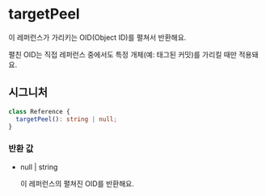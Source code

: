 # targetPeel

이 레퍼런스가 가리키는 OID(Object ID)를 펼쳐서 반환해요.

펼친 OID는 직접 레퍼런스 중에서도 특정 개체(예: 태그된 커밋)를 가리킬 때만 적용돼요.

## 시그니처

```ts
class Reference {
  targetPeel(): string | null;
}
```

### 반환 값

<ul class="param-ul">
  <li class="param-li param-li-root">
    <span class="param-type">null | string</span>
    <br>
    <p class="param-description">이 레퍼런스의 펼쳐진 OID를 반환해요.</p>
  </li>
</ul>